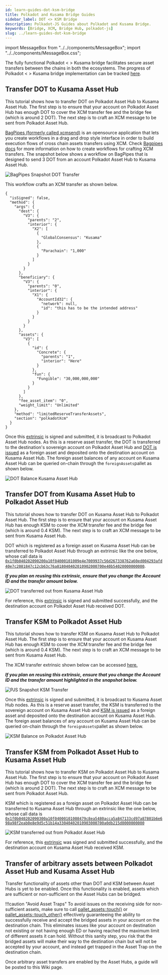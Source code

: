 ```yaml
---
id: learn-guides-dot-ksm-bridge
title: Polkadot and Kusama Bridge Guides
sidebar_label: DOT <> KSM Bridge
description: Polkadot-JS Guides about Polkadot and Kusama Bridge.
keywords: [Bridge, XCM, Bridge Hub, polkadot-js]
slug: ../learn-guides-dot-ksm-bridge
---
```


import MessageBox from "../../components/MessageBox"; import "../../components/MessageBox.css";

<MessageBox message="Polkadot-JS is for developers and power users only. If you need help using the Polkadot-JS UI, you can contact the
[Polkadot Support Team](https://support.polkadot.network/support/home). For more user-friendly tools
see the [wallets](./wallets-index), [apps](./apps-index) and [dashboard](./dashboards-index) pages." />

The fully functional Polkadot < > Kusama bridge facilitates secure asset transfers between the
chains in both the ecosystems. The progress of Polkadot < > Kusama bridge implementation can be
tracked [here](https://forum.polkadot.network/t/polkadot-kusama-bridge/2971/1).

## Transfer DOT to Kusama Asset Hub

This tutorial shows how to transfer DOT on Polkadot Asset Hub to Kusama Asset Hub. The first step is
to ensure that your account on Polkadot Asset Hub has enough DOT to cover the XCM transfer fee and
the bridge fee (which is around 2 DOT). The next step is to craft an XCM message to be sent from
Polkadot Asset Hub.

[BagPipes (formerly called xcmsend)](https://xcmsend.com/#/builder) is an opensource application
that lets you create workflows in a drag and drop style interface in order to build execution flows
of cross chain assets transfers using XCM. Check [Bagpipes docs](https://docs.bagpipes.io/) for more
information on how to create workflows for crafting XCM transfers. The snapshot below shows a
workflow on BagPipes that is designed to send 3 DOT from an account Polkadot Asset Hub to Kusama
Asset Hub.

![BagPipes Snapshot DOT Transfer](../assets/bridge-hub/PAH-to-KAH-DOT-transfer.png)

This workflow crafts an XCM transfer as shown below.

```
{
  "isSigned": false,
  "method": {
    "args": {
      "dest": {
        "V3": {
          "parents": "2",
          "interior": {
            "X2": [
              {
                "GlobalConsensus": "Kusama"
              },
              {
                "Parachain": "1,000"
              }
            ]
          }
        }
      },
      "beneficiary": {
        "V3": {
          "parents": "0",
          "interior": {
            "X1": {
              "AccountId32": {
                "network": null,
                "id": "this has to be the intended address"
              }
            }
          }
        }
      },
      "assets": {
        "V3": [
          {
            "id": {
              "Concrete": {
                "parents": "1",
                "interior": "Here"
              }
            },
            "fun": {
              "Fungible": "30,000,000,000"
            }
          }
        ]
      },
      "fee_asset_item": "0",
      "weight_limit": "Unlimited"
    },
    "method": "limitedReserveTransferAssets",
    "section": "polkadotXcm"
  }
}
```

Once this [extrinsic](https://assethub-polkadot.subscan.io/extrinsic/6028374-2) is signed and
submitted, it is broadcast to Polkadot Asset Hub nodes. As this is a reserve asset transfer, the DOT
is transferred to the destination's sovereign account on Polkadot Asset Hub and
[DOT is issued](https://assethub-kusama.subscan.io/extrinsic/6758392-0?event=6758392-1) as a foreign
asset and deposited onto the destination account on Kusama Asset Hub. The foreign asset balances of
any account on Kusama Asset Hub can be queried on-chain through the `foreignAssets`pallet as shown
below.

![DOT Balance Kusama Asset Hub](../assets/bridge-hub/KAH-DOT-Balance.png)

## Transfer DOT from Kusama Asset Hub to Polkadot Asset Hub

This tutorial shows how to transfer DOT on Kusama Asset Hub to Polkadot Asset Hub. The first step is
to ensure that your account on Kusama Asset Hub has enough KSM to cover the XCM transfer fee and the
bridge fee (which is around 0.4 KSM). The next step is to craft an XCM message to be sent from
Kusama Asset Hub.

DOT which is registered as a foreign asset on Kusama Asset Hub can be transferred to Polkadot Asset
Hub through an extrinsic like the one below, whose call data is
[`0x1f0b040202090200a10f04000101009e4e7009937c56d267338762a60ed004293afd40e7c2081847c12cb63c76a818040402010902000700e40b54020000000000`](https://polkadot.js.org/apps/?rpc=wss%3A%2F%2Fkusama-asset-hub-rpc.polkadot.io#/extrinsics/decode/0x1f0b040202090200a10f04000101009e4e7009937c56d267338762a60ed004293afd40e7c2081847c12cb63c76a818040402010902000700e40b54020000000000).

**_If you plan on reusing this extrinsic, ensure that you change the Account ID and the transfer
amount below._**

![DOT transferred out from Kusama Asset Hub](../assets/bridge-hub/KAH-DOT-transfer-PAH.png)

For reference, this [extrinsic](https://assethub-kusama.subscan.io/extrinsic/7015118-2) is signed
and submitted successfully, and the destination account on Polkadot Asset Hub received DOT.

## Transfer KSM to Polkadot Asset Hub

This tutorial shows how to transfer KSM on Kusama Asset Hub to Polkadot Asset Hub. The first step is
to ensure that your account on Kusama Asset Hub has enough KSM to cover the XCM transfer fee and the
bridge fee (which is around 0.4 KSM). The next step is to craft an XCM message to be sent from
Kusama Asset Hub.

The XCM transfer extrinsic shown below can be accessed
[here.](https://polkadot.js.org/apps/?rpc=wss%3A%2F%2Fkusama-asset-hub-rpc.polkadot.io#/extrinsics/decode/0x1f08030202090200a10f03000101008479c8ea5480acca5a847133cd97a87801b6e698a98f2eab0e8e9d5c51b14a33030400010000070088526a740000000000)

**_If you plan on reusing this extrinsic, ensure that you change the Account ID and the transfer
amount highlighted in the snapshot below._**

![PJS Snapshot KSM Transfer](../assets/bridge-hub/KAH-PAH-KSM-Transfer-PJS-Extrinsic.png)

Once this [extrinsic](https://assethub-kusama.subscan.io/extrinsic/6761480-2) is signed and
submitted, it is broadcast to Kusama Asset Hub nodes. As this is a reserve asset transfer, the KSM
is transferred to the sovereign account on Kusama Asset Hub and
[KSM is issued](https://assethub-polkadot.subscan.io/extrinsic/6031467-0?event=6031467-6) as a
foreign asset and deposited onto the destination account on Kusama Asset Hub. The foreign asset
balances of any account on Kusama Asset Hub can be queried on-chain through the
`foreignAssets`pallet as shown below.

![KSM Balance on Polkadot Asset Hub](../assets/bridge-hub/PAH-KSM-Balance.png)

## Transfer KSM from Polkadot Asset Hub to Kusama Asset Hub

This tutorial shows how to transfer KSM on Polkadot Asset Hub to Kusama Asset Hub. The first step is
to ensure that your account on Polkadot Asset Hub has enough DOT to cover the XCM transfer fee and
the bridge fee (which is around 2 DOT). The next step is to craft an XCM message to be sent from
Polkadot Asset Hub.

KSM which is registered as a foreign asset on Polkadot Asset Hub can be transferred to Kusama Asset
Hub through an extrinsic like the one below, whose call data is
[`0x1f0b040202090300a10f04000101008479c8ea5480acca5a847133cd97a87801b6e698a98f2eab0e8e9d5c51b14a33040402010903000700a0db215d0000000000`](https://polkadot.js.org/apps/?rpc=wss%3A%2F%2Fpolkadot-asset-hub-rpc.polkadot.io#/extrinsics/decode/0x1f0b040202090300a10f04000101008479c8ea5480acca5a847133cd97a87801b6e698a98f2eab0e8e9d5c51b14a33040402010903000700a0db215d0000000000)

![KSM transferred out from Polkadot Asset Hub](../assets/bridge-hub/PAH-KSM-Transfer-KAH.png)

For reference, this [extrinsic](https://assethub-polkadot.subscan.io/extrinsic/6303823-2) was signed
and submitted successfully, and the destination account on Kusama Asset Hub received KSM.

## Transfer of arbitrary assets between Polkadot Asset Hub and Kusama Asset Hub

Transfer functionality of assets other than DOT and KSM between Asset Hubs is yet to be enabled.
Once this functionality is enabled, assets which are sufficient or non-sufficient on the Asset Hubs
can be bridged.

!!!caution "Avoid Asset Traps"
    To avoid issues on the receiving side for non-sufficient assets, make sure to call [pallet_assets::touch()](https://github.com/paritytech/polkadot-sdk/blob/0ef37c75401b78b61ed35ce27af8b964da27bb3c/substrate/frame/assets/src/lib.rs#L1531) or [pallet_assets::touch_other()](https://github.com/paritytech/polkadot-sdk/blob/0ef37c75401b78b61ed35ce27af8b964da27bb3c/substrate/frame/assets/src/lib.rs#L1616) effectively guaranteeing the ability to successfully receive and accept the bridged assets in your account on the destination chain. This eliminates issues like your account on destination not existing or not having enough ED or having reached the maximum limit of different assets it can hold. Without this sanity step, you risk that the bridged assets will make their way to the destination chain but will not be accepted by your account, and instead get trapped in the Asset Trap on the destination chain.

Once arbitrary asset transfers are enabled by the Asset Hubs, a guide will be posted to this Wiki
page.
